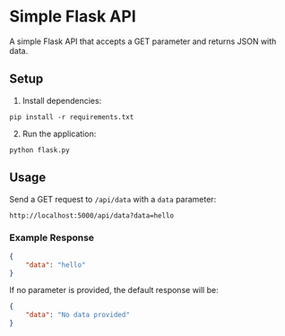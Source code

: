 # Simple Flask API

A simple Flask API that accepts a GET parameter and returns JSON with data.

## Setup

1. Install dependencies:

```
pip install -r requirements.txt
```

2. Run the application:

```
python flask.py
```

## Usage

Send a GET request to `/api/data` with a `data` parameter:

```
http://localhost:5000/api/data?data=hello
```

### Example Response

```json
{
    "data": "hello"
}
```

If no parameter is provided, the default response will be:

```json
{
    "data": "No data provided"
}
```
